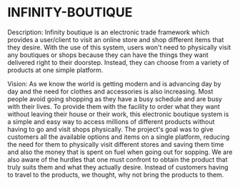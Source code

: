 # INFINITY-BOUTIQUE
Description:
Infinity boutique is an electronic trade framework which provides a user/client to visit an online 
store and shop different items that they desire. With the use of this system, users won't need to 
physically visit any boutiques or shops because they can have the things they want delivered 
right to their doorstep. Instead, they can choose from a variety of products at one simple 
platform.

Vision:
As we know the world is getting modern and is advancing day by day and the need for clothes and accessories is also increasing. Most people avoid going shopping as they have a busy schedule and are busy with their lives. To provide them with the facility to order what they want without leaving their house or their work, this electronic boutique system is a simple and easy way to access millions of different products without having to go and visit shops physically. 
The project's goal was to give customers all the available options and items on a single platform, reducing the need for them to physically visit different stores and saving them time and also the money that is spent on fuel when going out for sopping. We are also aware of the hurdles that one must confront to obtain the product that truly suits them and what they actually desire. Instead of customers having to travel to the products, we thought, why not bring the products to them. 
